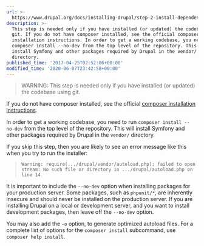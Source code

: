 ```yaml
---
url: >-
  https://www.drupal.org/docs/installing-drupal/step-2-install-dependencies-with-composer
description: >-
  This step is needed only if you have installed (or updated) the codebase using
  git. If you do not have composer installed, see the official composer
  installation instructions. In order to get a working codebase, you need to run
  composer install --no-dev from the top level of the repository. This will
  install Symfony and other packages required by Drupal in the vendor/
  directory.
published_time: '2017-04-25T02:52:06+00:00'
modified_time: '2020-06-07T23:42:58+00:00'
---
```

<!-- note-warning -->
> WARNING: This step is needed only if you have installed (or updated) the codebase using git.

If you do not have composer installed, see the official [composer installation instructions](https://getcomposer.org/download/).

In order to get a working codebase, you need to run `composer install --no-dev` from the top level of the repository. This will install Symfony and other packages required by Drupal in the `vendor/` directory.

If you skip this step, then you are likely to see an error message like this when you try to run the installer:

> `Warning: require(.../drupal/vendor/autoload.php): failed to open stream: No such file or directory in .../drupal/autoload.php on line 14`

It is important to include the `--no-dev` option when installing packages for your production server. Some packages, such as `phpunit/*`, are inherently insecure and should never be installed on the production server. If you are installing Drupal on a local or development server, and you want to install development packages, then leave off the `--no-dev` option.

You may also add the `-o` option, to generate optimized autoload files. For a complete list of options for the `composer install` subcommand, use `composer help install`.
